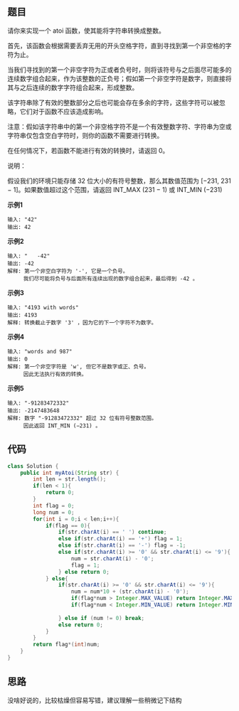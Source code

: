 ## 题目
请你来实现一个 atoi 函数，使其能将字符串转换成整数。

首先，该函数会根据需要丢弃无用的开头空格字符，直到寻找到第一个非空格的字符为止。

当我们寻找到的第一个非空字符为正或者负号时，则将该符号与之后面尽可能多的连续数字组合起来，作为该整数的正负号；假如第一个非空字符是数字，则直接将其与之后连续的数字字符组合起来，形成整数。

该字符串除了有效的整数部分之后也可能会存在多余的字符，这些字符可以被忽略，它们对于函数不应该造成影响。

注意：假如该字符串中的第一个非空格字符不是一个有效整数字符、字符串为空或字符串仅包含空白字符时，则你的函数不需要进行转换。

在任何情况下，若函数不能进行有效的转换时，请返回 0。

说明：

假设我们的环境只能存储 32 位大小的有符号整数，那么其数值范围为 [−231,  231 − 1]。如果数值超过这个范围，请返回  INT_MAX (231 − 1) 或 INT_MIN (−231) 

**示例1**
```
输入: "42"
输出: 42
```

**示例2**
```
输入: "   -42"
输出: -42
解释: 第一个非空白字符为 '-', 它是一个负号。
     我们尽可能将负号与后面所有连续出现的数字组合起来，最后得到 -42 。
```

**示例3**
```
输入: "4193 with words"
输出: 4193
解释: 转换截止于数字 '3' ，因为它的下一个字符不为数字。
```

**示例4**
```
输入: "words and 987"
输出: 0
解释: 第一个非空字符是 'w', 但它不是数字或正、负号。
     因此无法执行有效的转换。
```

**示例5**
```
输入: "-91283472332"
输出: -2147483648
解释: 数字 "-91283472332" 超过 32 位有符号整数范围。 
     因此返回 INT_MIN (−231) 。
```

## 代码
```JAVA
class Solution {
    public int myAtoi(String str) {
        int len = str.length();
        if(len < 1){
            return 0;
        }
        int flag = 0;
        long num = 0;
        for(int i = 0;i < len;i++){
            if(flag == 0){
                if(str.charAt(i) == ' ') continue;
                else if(str.charAt(i) == '+') flag = 1;
                else if(str.charAt(i) == '-') flag = -1;
                else if(str.charAt(i) >= '0' && str.charAt(i) <= '9'){
                    num = str.charAt(i) - '0';
                    flag = 1;
                } else return 0;
            } else{
                if(str.charAt(i) >= '0' && str.charAt(i) <= '9'){
                    num = num*10 + (str.charAt(i) - '0');
                    if(flag*num > Integer.MAX_VALUE) return Integer.MAX_VALUE;
                    if(flag*num < Integer.MIN_VALUE) return Integer.MIN_VALUE;
                    
                } else if (num != 0) break;
                else return 0;
            }
        }
        return flag*(int)num;
    }
}
```
## 思路

没啥好说的，比较枯燥但容易写错，建议理解一些稍微记下结构

